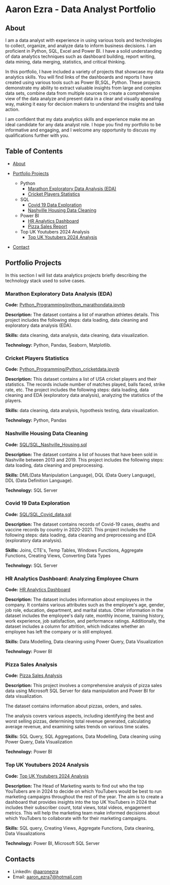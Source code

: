 # Aaron Ezra - Data Analyst Portfolio
## About
I am a data analyst with experience in using various tools and technologies to collect, organize, and analyze data to inform business decisions. I am proficient in Python, SQL, Excel and Power BI. I have a solid understanding of data analytics techniques such as dashboard building, report writing, data mining, data merging, statistics, and critical thinking.

In this portfolio, I have included a variety of projects that showcase my data analytics skills. You will find links of the dashboards and reports I have created using various tools such as Power BI,SQL, Python. These projects demonstrate my ability to extract valuable insights from large and complex data sets, combine data from multiple sources to create a comprehensive view of the data analyze and present data in a clear and visually appealing way, making it easy for decision makers to understand the insights and take action.

I am confident that my data analytics skills and experience make me an ideal candidate for any data analyst role. I hope you find my portfolio to be informative and engaging, and I welcome any opportunity to discuss my qualifications further with you.


## Table of Contents
- [About](https://github.com/aaronezra777/PortfolioProject/blob/main/README.md#about)
- [Portfolio Projects](https://github.com/aaronezra777/PortfolioProject/blob/main/README.md#portfolio-projects)
  - Python
    - [Marathon Exploratory Data Analysis (EDA)](https://github.com/aaronezra777/PortfolioProject/tree/main?tab=readme-ov-file#marathon-exploratory-data-analysis-eda)
    - [Cricket Players Statistics](https://github.com/aaronezra777/PortfolioProject/tree/main?tab=readme-ov-file#cricket-players-statistics)  
  - SQL
    - [Covid 19 Data Exploration](https://github.com/aaronezra777/PortfolioProject/tree/main?tab=readme-ov-file#covid-19-data-exploration)
    - [Nashville Housing Data Cleaning](https://github.com/aaronezra777/PortfolioProject/tree/main?tab=readme-ov-file#nashville-housing-data-cleaning)
  - Power BI
    - [HR Analytics Dashboard](https://github.com/aaronezra777/PortfolioProject/tree/main?tab=readme-ov-file#covid-19-data-exploration)
    - [Pizza Sales Report](https://github.com/aaronezra777/PortfolioProject?tab=readme-ov-file#pizza-sales-report)
  - Top UK Youtubers 2024 Analysis
    - [Top UK Youtubers 2024 Analysis](https://github.com/aaronezra777/PortfolioProject/tree/main?tab=readme-ov-file#top-uk-youtubers-2024-analysis)
  
- [Contact](https://github.com/aaronezra777/PortfolioProject/tree/main?tab=readme-ov-file#contacts)

## Portfolio Projects
In this section I will list data analytics projects briefly describing the technology stack used to solve cases.

### Marathon Exploratory Data Analysis (EDA)
**Code:** [Python_Programming/python_marathondata.ipynb](https://github.com/aaronezra777/PortfolioProject/blob/main/Python_Programming/python_marathondata.ipynb)

**Description:** The dataset contains a list of marathon athletes details. This project includes the following steps: data loading, data cleaning and exploratory data analysis (EDA).

**Skills:** data cleaning, data analysis, data cleaning, data visualization.

**Technology:** Python, Pandas, Seaborn, Matplotlib.

### Cricket Players Statistics

**Code:** [Python_Programming/Python_cricketdata.ipynb](https://github.com/aaronezra777/PortfolioProject/blob/main/Python_Programming/Python_cricketdata.ipynb)

**Description:** This dataset contains a list of USA cricket players and their statistics.  The records include number of matches played, balls faced, strike rate, etc. The project includes the following steps: data loading, data cleaning and EDA (exploratory data analysis), analyzing the statistics of the players.

**Skills:** data cleaning, data analysis, hypothesis testing, data visualization.

**Technology:** Python, Pandas


### Nashville Housing Data Cleaning
**Code:** [SQL/SQL_Nashville_Housing.sql](https://github.com/aaronezra777/PortfolioProject/blob/main/SQL/SQL_Nashville_Housing.sql)

**Description:** The dataset contains a list of houses that have been sold in Nashville between 2013 and 2019. This project includes the following steps: data loading, data cleaning and preprocessing.


**Skills:** DML(Data Manipulation Language), DQL (Data Query Language), DDL (Data Definition Language).

**Technology:** SQL Server


### Covid 19 Data Exploration
**Code:** [SQL/SQL_Covid_data.sql](https://github.com/aaronezra777/PortfolioProject/blob/main/SQL/SQL_Covid_data.sql)

**Description:** The dataset contains records of Covid-19 cases, deaths and vaccine records by country in 2020-2021. This project includes the following steps: data loading, data cleaning and preprocessing and EDA (exploratory data analysis).

**Skills:** Joins, CTE's, Temp Tables, Windows Functions, Aggregate Functions, Creating Views, Converting Data Types

**Technology:** SQL Server

### HR Analytics Dashboard: Analyzing Employee Churn
**Code:** [HR Analytics Dashboard](https://github.com/aaronezra777/PortfolioProject/tree/main/HR%20Data%20Analysis_Power%20BI_SQL)

**Description:** The dataset includes information about employees in the company. It contains various attributes such as the employee's age, gender, job role, education, department, and marital status. Other information in the dataset includes the employee's daily rate, monthly income, training history, work experience, job satisfaction, and performance ratings. Additionally, the dataset includes a column for attrition, which indicates whether an employee has left the company or is still employed.

**Skills:** Data Modelling, Data cleaning using Power Query, Data Visualization

**Technology:** Power BI

### Pizza Sales Analysis
**Code:** [Pizza Sales Analysis](https://github.com/aaronezra777/PortfolioProject/tree/main/Pizza%20Sales%20Report_Power%20BI_SQL#readme)

**Description:** This project involves a comprehensive analysis of pizza sales data using Microsoft SQL Server for data manipulation and Power BI for data visualization.

The dataset contains information about pizzas, orders, and sales.

The analysis covers various aspects, including identifying the best and worst selling pizzas, determining total revenue generated, calculating average revenue, and examining sales trends on various time scales.

**Skills:** SQL Query, SQL Aggregations, Data Modelling, Data cleaning using Power Query, Data Visualization

**Technology:** Power BI

### Top UK Youtubers 2024 Analysis
**Code:** [Top UK Youtubers 2024 Analysis](https://github.com/aaronezra777/PortfolioProject/tree/main/Top_UK_Youtubers_2024/assets/images#readme)

**Description:** The Head of Marketing wants to find out who the top YouTubers are in 2024 to decide on which YouTubers would be best to run marketing campaigns throughout the rest of the year. The aim is to create a dashboard that provides insights into the top UK YouTubers in 2024 that includes their subscriber count, total views, total videos, engagement metrics. This will help the marketing team make informed decisions about which YouTubers to collaborate with for their marketing campaigns.

**Skills:** SQL query, Creating Views, Aggregate Functions, Data cleaning, Data Visualizations

**Technology:** Power BI, Microsoft SQL Server

## Contacts
- LinkedIn: [@aaronezra](https://www.linkedin.com/in/aaron-ezra-richard-932ab2135/)
- Email: aaron_ezra7@hotmail.com
